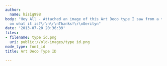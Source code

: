 ```yaml
---
author:
  name: hisig998
body: "Hey All - Attached an image of this Art Deco type I saw from a taxi.  Any ideas
  on what it is?\r\n\r\nThanks!\r\nGerilyn"
date: '2013-07-20 20:36:39'
files:
- filename: type id.png
  uri: public://old-images/type id.png
node_type: font_id
title: Art Deco Type ID

---
```

